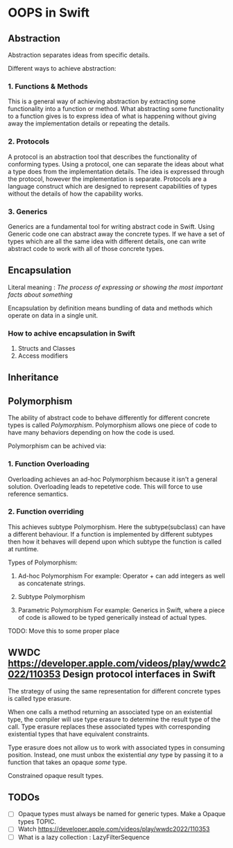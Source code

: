 # OOPS in Swift

## Abstraction
Abstraction separates ideas from specific details.

Different ways to achieve abstraction:

### 1. Functions & Methods
This is a general way of achieving abstraction by extracting some functionality into a function or method. What abstracting some functionality to a function gives is to express idea of what is happening without giving away the implementation details
or repeating the details.

### 2. Protocols
A protocol is an abstraction tool that describes the functionality of conforming types.
Using a protocol, one can separate the ideas about what a type does from the implementation details.
The idea is expressed through the protocol, however the implementation is separate.
Protocols are a language construct which are designed to represent capabilities of types without the details of how the
capability works.

### 3. Generics
Generics are a fundamental tool for writing abstract code in Swift. Using Generic code one can abstract away the concrete
types. If we have a set of types which are all the same idea with different details, one can write abstract code to work
with all of those concrete types.

## Encapsulation
Literal meaning : *The process of expressing or showing the most important facts about something*

Encapsulation by definition means bundling of data and methods which operate on data in a single unit.

### How to achive encapsulation in Swift
1. Structs and Classes
2. Access modifiers


## Inheritance

## Polymorphism
The ability of abstract code to behave differently for different concrete types is called *Polymorphism*. Polymorphism
allows one piece of code to have many behaviors depending on how the code is used.

Polymorphism can be achived via:

### 1. Function Overloading
Overloading achieves an ad-hoc Polymorphism because it isn't a general solution. Overloading leads to repetetive code. This
will force to use reference semantics.

### 2. Function overriding
This achieves subtype Polymorphism. Here the subtype(subclass) can have a different behaviour. If a function is implemented
by different subtypes then how it behaves will depend upon which subtype the function is called at runtime.

Types of Polymorphism:

1. Ad-hoc Polymorphism
    For example: Operator + can add integers as well as concatenate strings.

2. Subtype Polymorphism

3. Parametric Polymorphism
    For example: Generics in Swift, where a piece of code is allowed to be typed generically instead of actual types.

TODO: Move this to some proper place
## WWDC https://developer.apple.com/videos/play/wwdc2022/110353 Design protocol interfaces in Swift

The strategy of using the same representation for different concrete types is called type erasure.

When one calls a method returning an associated type on an existential type, the compiler will use type erasure to determine
the result type of the call. Type erasure replaces these associated types with corresponding existential types that have
equivalent constraints.

Type erasure does not allow us to work with associated types in consuming position. Instead, one must unbox the existential
*any* type by passing it to a function that takes an opaque *some* type.

Constrained opaque result types.


## TODOs
- [ ] Opaque types must always be named for generic types. Make a Opaque types TOPIC.
- [ ] Watch https://developer.apple.com/videos/play/wwdc2022/110353
- [ ] What is a lazy collection : LazyFilterSequence
